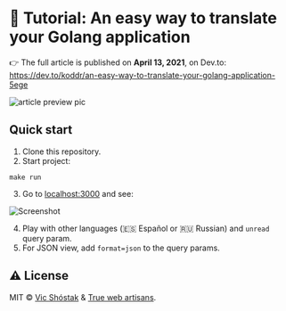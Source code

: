 # 📖 Tutorial: An easy way to translate your Golang application

👉 The full article is published on **April 13, 2021**, on Dev.to: https://dev.to/koddr/an-easy-way-to-translate-your-golang-application-5ege

![article preview pic](https://user-images.githubusercontent.com/11155743/114465331-a6088f80-9bef-11eb-9d2f-b677e1d5115a.jpg)

## Quick start

1. Clone this repository.
2. Start project:

```console
make run
```

3. Go to [localhost:3000](http://localhost:3000) and see:

![Screenshot](https://user-images.githubusercontent.com/11155743/114465381-b587d880-9bef-11eb-9e2b-c09cf963ac14.png)

4. Play with other languages (🇪🇸 Español or 🇷🇺 Russian) and `unread` query param.
5. For JSON view, add `format=json` to the query params.

## ⚠️ License

MIT &copy; [Vic Shóstak](https://shostak.dev/) & [True web artisans](https://1wa.co/).
